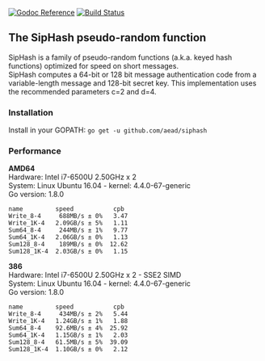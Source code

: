 [![Godoc Reference](https://godoc.org/github.com/aead/siphash?status.svg)](https://godoc.org/github.com/aead/siphash)
[![Build Status](https://travis-ci.org/aead/siphash.svg?branch=master)](https://travis-ci.org/aead/siphash)

## The SipHash pseudo-random function

SipHash is a family of pseudo-random functions (a.k.a. keyed hash functions) optimized for speed on short messages.  
SipHash computes a 64-bit or 128 bit message authentication code from a variable-length message and 128-bit secret key.
This implementation uses the recommended parameters c=2 and d=4.

### Installation
Install in your GOPATH: `go get -u github.com/aead/siphash`  

### Performance
**AMD64**  
Hardware: Intel i7-6500U 2.50GHz x 2  
System: Linux Ubuntu 16.04 - kernel: 4.4.0-67-generic  
Go version: 1.8.0  
```
name         speed           cpb
Write_8-4     688MB/s ± 0%   3.47
Write_1K-4   2.09GB/s ± 5%   1.11
Sum64_8-4     244MB/s ± 1%   9.77
Sum64_1K-4   2.06GB/s ± 0%   1.13
Sum128_8-4    189MB/s ± 0%  12.62
Sum128_1K-4  2.03GB/s ± 0%   1.15
```

**386**  
Hardware: Intel i7-6500U 2.50GHz x 2 - SSE2 SIMD  
System: Linux Ubuntu 16.04 - kernel: 4.4.0-67-generic  
Go version: 1.8.0  
```
name         speed           cpb
Write_8-4     434MB/s ± 2%   5.44
Write_1K-4   1.24GB/s ± 1%   1.88
Sum64_8-4    92.6MB/s ± 4%  25.92
Sum64_1K-4   1.15GB/s ± 1%   2.03
Sum128_8-4   61.5MB/s ± 5%  39.09
Sum128_1K-4  1.10GB/s ± 0%   2.12
```
